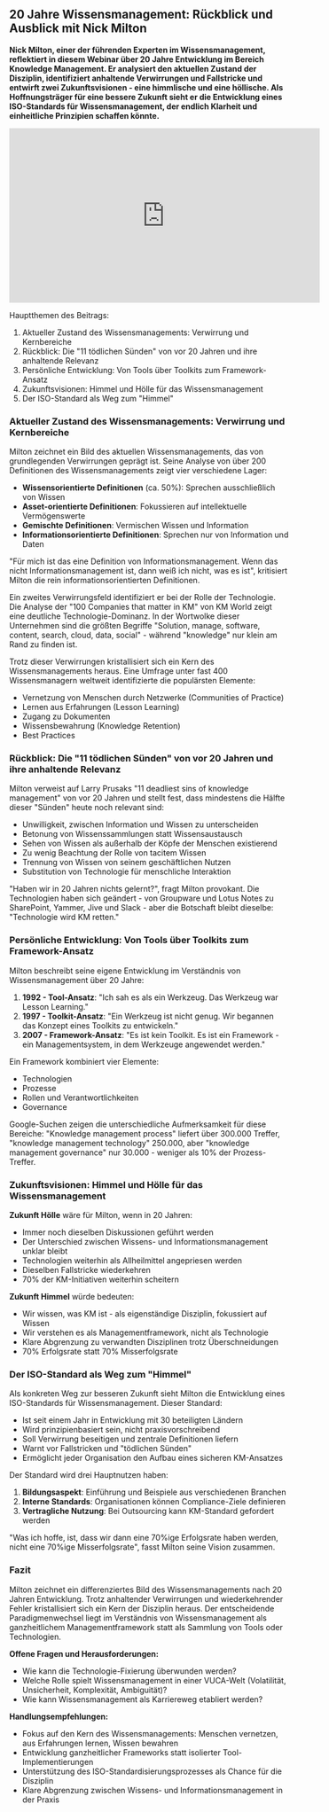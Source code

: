 ## 20 Jahre Wissensmanagement: Rückblick und Ausblick mit Nick Milton

**Nick Milton, einer der führenden Experten im Wissensmanagement, reflektiert in diesem Webinar über 20 Jahre Entwicklung im Bereich Knowledge Management. Er analysiert den aktuellen Zustand der Disziplin, identifiziert anhaltende Verwirrungen und Fallstricke und entwirft zwei Zukunftsvisionen - eine himmlische und eine höllische. Als Hoffnungsträger für eine bessere Zukunft sieht er die Entwicklung eines ISO-Standards für Wissensmanagement, der endlich Klarheit und einheitliche Prinzipien schaffen könnte.**

<iframe width="560" height="315" src="https://www.youtube-nocookie.com/embed/S1-T3cO3zFw?si=6zxTSl42SXRKf585" title="YouTube video player" frameborder="0" allow="accelerometer; autoplay; clipboard-write; encrypted-media; gyroscope; picture-in-picture; web-share" referrerpolicy="strict-origin-when-cross-origin" allowfullscreen></iframe>

Hauptthemen des Beitrags:

1. Aktueller Zustand des Wissensmanagements: Verwirrung und Kernbereiche
2. Rückblick: Die "11 tödlichen Sünden" von vor 20 Jahren und ihre anhaltende Relevanz
3. Persönliche Entwicklung: Von Tools über Toolkits zum Framework-Ansatz
4. Zukunftsvisionen: Himmel und Hölle für das Wissensmanagement
5. Der ISO-Standard als Weg zum "Himmel"

### Aktueller Zustand des Wissensmanagements: Verwirrung und Kernbereiche

Milton zeichnet ein Bild des aktuellen Wissensmanagements, das von grundlegenden Verwirrungen geprägt ist. Seine Analyse von über 200 Definitionen des Wissensmanagements zeigt vier verschiedene Lager:

- **Wissensorientierte Definitionen** (ca. 50%): Sprechen ausschließlich von Wissen
- **Asset-orientierte Definitionen**: Fokussieren auf intellektuelle Vermögenswerte
- **Gemischte Definitionen**: Vermischen Wissen und Information
- **Informationsorientierte Definitionen**: Sprechen nur von Information und Daten

"Für mich ist das eine Definition von Informationsmanagement. Wenn das nicht Informationsmanagement ist, dann weiß ich nicht, was es ist", kritisiert Milton die rein informationsorientierten Definitionen.

Ein zweites Verwirrungsfeld identifiziert er bei der Rolle der Technologie. Die Analyse der "100 Companies that matter in KM" von KM World zeigt eine deutliche Technologie-Dominanz. In der Wortwolke dieser Unternehmen sind die größten Begriffe "Solution, manage, software, content, search, cloud, data, social" - während "knowledge" nur klein am Rand zu finden ist.

Trotz dieser Verwirrungen kristallisiert sich ein Kern des Wissensmanagements heraus. Eine Umfrage unter fast 400 Wissensmanagern weltweit identifizierte die populärsten Elemente:

- Vernetzung von Menschen durch Netzwerke (Communities of Practice)
- Lernen aus Erfahrungen (Lesson Learning)
- Zugang zu Dokumenten
- Wissensbewahrung (Knowledge Retention)
- Best Practices

### Rückblick: Die "11 tödlichen Sünden" von vor 20 Jahren und ihre anhaltende Relevanz

Milton verweist auf Larry Prusaks "11 deadliest sins of knowledge management" von vor 20 Jahren und stellt fest, dass mindestens die Hälfte dieser "Sünden" heute noch relevant sind:

- Unwilligkeit, zwischen Information und Wissen zu unterscheiden
- Betonung von Wissenssammlungen statt Wissensaustausch
- Sehen von Wissen als außerhalb der Köpfe der Menschen existierend
- Zu wenig Beachtung der Rolle von tacitem Wissen
- Trennung von Wissen von seinem geschäftlichen Nutzen
- Substitution von Technologie für menschliche Interaktion

"Haben wir in 20 Jahren nichts gelernt?", fragt Milton provokant. Die Technologien haben sich geändert - von Groupware und Lotus Notes zu SharePoint, Yammer, Jive und Slack - aber die Botschaft bleibt dieselbe: "Technologie wird KM retten."

### Persönliche Entwicklung: Von Tools über Toolkits zum Framework-Ansatz

Milton beschreibt seine eigene Entwicklung im Verständnis von Wissensmanagement über 20 Jahre:

1. **1992 - Tool-Ansatz**: "Ich sah es als ein Werkzeug. Das Werkzeug war Lesson Learning."
2. **1997 - Toolkit-Ansatz**: "Ein Werkzeug ist nicht genug. Wir begannen das Konzept eines Toolkits zu entwickeln."
3. **2007 - Framework-Ansatz**: "Es ist kein Toolkit. Es ist ein Framework - ein Managementsystem, in dem Werkzeuge angewendet werden."

Ein Framework kombiniert vier Elemente:

- Technologien
- Prozesse
- Rollen und Verantwortlichkeiten
- Governance

Google-Suchen zeigen die unterschiedliche Aufmerksamkeit für diese Bereiche: "Knowledge management process" liefert über 300.000 Treffer, "knowledge management technology" 250.000, aber "knowledge management governance" nur 30.000 - weniger als 10% der Prozess-Treffer.

### Zukunftsvisionen: Himmel und Hölle für das Wissensmanagement

**Zukunft Hölle** wäre für Milton, wenn in 20 Jahren:

- Immer noch dieselben Diskussionen geführt werden
- Der Unterschied zwischen Wissens- und Informationsmanagement unklar bleibt
- Technologien weiterhin als Allheilmittel angepriesen werden
- Dieselben Fallstricke wiederkehren
- 70% der KM-Initiativen weiterhin scheitern

**Zukunft Himmel** würde bedeuten:

- Wir wissen, was KM ist - als eigenständige Disziplin, fokussiert auf Wissen
- Wir verstehen es als Managementframework, nicht als Technologie
- Klare Abgrenzung zu verwandten Disziplinen trotz Überschneidungen
- 70% Erfolgsrate statt 70% Misserfolgsrate

### Der ISO-Standard als Weg zum "Himmel"

Als konkreten Weg zur besseren Zukunft sieht Milton die Entwicklung eines ISO-Standards für Wissensmanagement. Dieser Standard:

- Ist seit einem Jahr in Entwicklung mit 30 beteiligten Ländern
- Wird prinzipienbasiert sein, nicht praxisvorschreibend
- Soll Verwirrung beseitigen und zentrale Definitionen liefern
- Warnt vor Fallstricken und "tödlichen Sünden"
- Ermöglicht jeder Organisation den Aufbau eines sicheren KM-Ansatzes

Der Standard wird drei Hauptnutzen haben:

1. **Bildungsaspekt**: Einführung und Beispiele aus verschiedenen Branchen
2. **Interne Standards**: Organisationen können Compliance-Ziele definieren
3. **Vertragliche Nutzung**: Bei Outsourcing kann KM-Standard gefordert werden

"Was ich hoffe, ist, dass wir dann eine 70%ige Erfolgsrate haben werden, nicht eine 70%ige Misserfolgsrate", fasst Milton seine Vision zusammen.

### Fazit

Milton zeichnet ein differenziertes Bild des Wissensmanagements nach 20 Jahren Entwicklung. Trotz anhaltender Verwirrungen und wiederkehrender Fehler kristallisiert sich ein Kern der Disziplin heraus. Der entscheidende Paradigmenwechsel liegt im Verständnis von Wissensmanagement als ganzheitlichem Managementframework statt als Sammlung von Tools oder Technologien.

**Offene Fragen und Herausforderungen:**

- Wie kann die Technologie-Fixierung überwunden werden?
- Welche Rolle spielt Wissensmanagement in einer VUCA-Welt (Volatilität, Unsicherheit, Komplexität, Ambiguität)?
- Wie kann Wissensmanagement als Karriereweg etabliert werden?

**Handlungsempfehlungen:**

- Fokus auf den Kern des Wissensmanagements: Menschen vernetzen, aus Erfahrungen lernen, Wissen bewahren
- Entwicklung ganzheitlicher Frameworks statt isolierter Tool-Implementierungen
- Unterstützung des ISO-Standardisierungsprozesses als Chance für die Disziplin
- Klare Abgrenzung zwischen Wissens- und Informationsmanagement in der Praxis